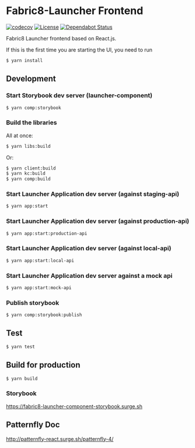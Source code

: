 Fabric8-Launcher Frontend
=========================

[![codecov](https://codecov.io/gh/fabric8-launcher/launcher-frontend/branch/master/graph/badge.svg)](https://codecov.io/gh/fabric8-launcher/launcher-frontend)
[![License](https://img.shields.io/:license-Apache2-blue.svg)](http://www.apache.org/licenses/LICENSE-2.0)
[![Dependabot Status](https://api.dependabot.com/badges/status?host=github&identifier=72209295)](https://dependabot.com)

Fabric8 Launcher frontend based on React.js.

If this is the first time you are starting the UI, you need to run

```bash
$ yarn install
```

## Development

### Start Storybook dev server (launcher-component)
```bash
$ yarn comp:storybook
```

### Build the libraries
All at once:
```bash
$ yarn libs:build
```

Or:
```bash
$ yarn client:build
$ yarn kc:build
$ yarn comp:build
```


### Start Launcher Application dev server (against staging-api)
```bash
$ yarn app:start
```

### Start Launcher Application dev server (against production-api)
```bash
$ yarn app:start:production-api
```

### Start Launcher Application dev server (against local-api)
```bash
$ yarn app:start:local-api
```

### Start Launcher Application dev server against a mock api
```bash
$ yarn app:start:mock-api
```

### Publish storybook
```bash
$ yarn comp:storybook:publish
```

## Test

```bash
$ yarn test
```

## Build for production

```bash
$ yarn build
```

### Storybook
https://fabric8-launcher-component-storybook.surge.sh

## Patternfly Doc
http://patternfly-react.surge.sh/patternfly-4/
